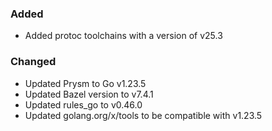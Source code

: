 ### Added
- Added protoc toolchains with a version of v25.3 

### Changed
- Updated Prysm to Go v1.23.5
- Updated Bazel version to v7.4.1
- Updated rules_go to v0.46.0
- Updated golang.org/x/tools to be compatible with v1.23.5